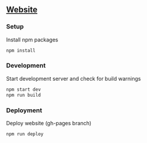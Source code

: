 ## [Website](https://vanfrzy.github.io/)

### Setup
Install npm packages
```bash
npm install
```

### Development
Start development server and check for build warnings
```bash
npm start dev
npm run build
```

### Deployment
Deploy website (gh-pages branch)
```bash
npm run deploy
```

